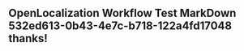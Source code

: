 <properties
ms.topic="hero-topic"
ms.test1="hero-topic"
ms.test2="test"/>

## OpenLocalization Workflow Test MarkDown 532ed613-0b43-4e7c-b718-122a4fd17048 thanks!
<!--HONumber=Mar16_HO3-->
